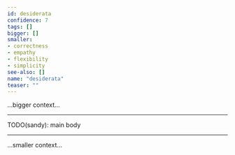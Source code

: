 ```yaml
---
id: desiderata
confidence: 7
tags: []
bigger: []
smaller:
- correctness
- empathy
- flexibility
- simplicity
see-also: []
name: "desiderata"
teaser: ""
---
```



...bigger context...

---

TODO(sandy): main body

---

...smaller context...
